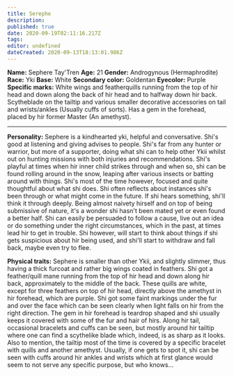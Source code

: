 ```yaml
---
title: Serephe
description: 
published: true
date: 2020-09-19T02:11:16.217Z
tags: 
editor: undefined
dateCreated: 2020-09-13T18:13:01.986Z
---
```


**Name:** Sephere Tay'Tren **Age:** 21 **Gender:** Androgynous (Hermaphrodite) **Race:** Yki **Base:** White **Secondary color:** Goldentan **Eyecolor:** Purple **Specific marks:** White wings and featherquills running from the top of hir head and down along the back of hir head and to halfway down hir back. Scytheblade on the tailtip and various smaller decorative accessories on tail and wrists/ankles (Usually cuffs of sorts). Has a gem in the forehead, placed by hir former Master (An amethyst).

* * * * *

**Personality:** Sephere is a kindhearted yki, helpful and conversative. Shi's good at listening and giving advises to people. Shi's far from any hunter or warrior, but more of a supporter, doing what shi can to help other Ykii whilst out on hunting missions with both injuries and recommendations. Shi's playful at times when hir inner child strikes through and when so, shi can be found rolling around in the snow, leaping after various insects or batting around with things. Shi's most of the time however, focused and quite thoughtful about what shi does. Shi often reflects about instances shi's been through or what might come in the future. If shi hears something, shi'll think it through deeply. Being almost naivety hirself and on top of being submissive of nature, it's a wonder shi hasn't been mated yet or even found a better half. Shi can easily be persuaded to follow a cause, live out an idea or do something under the right circumstances, which in the past, at times lead hir to get in trouble. Shi however, will start to think about things if shi gets suspicious about hir being used, and shi'll start to withdraw and fall back, maybe even try to flee.

**Physical traits:** Sephere is smaller than other Ykii, and slightly slimmer, thus having a thick furcoat and rather big wings coated in feathers. Shi got a feather/quill mane running from the top of hir head and down along hir back, approximately to the middle of the back. These quills are white, except for three feathers on top of hir head, directly above the amethyst in hir forehead, which are purple. Shi got some faint markings under the fur and over the face which can be seen clearly when light falls on hir from the right direction. The gem in hir forehead is teardrop shaped and shi usually keeps it covered with some of the fur and hair of hirs. Along hir tail, occasional bracelets and cuffs can be seen, but mostly around hir tailtip where one can find a scythelike blade which, indeed, is as sharp as it looks. Also to mention, the tailtip most of the time is covered by a specific bracelet with quills and another amethyst. Usually, if one gets to spot it, shi can be seen with cuffs around hir ankles and wrists which at first glance would seem to not serve any specific purpose, but who knows...